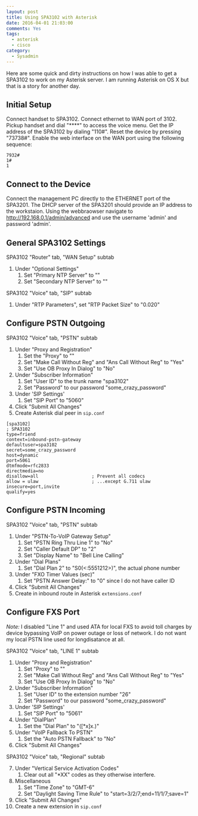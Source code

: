 ```yaml
---
layout: post
title: Using SPA3102 with Asterisk
date: 2016-04-01 21:03:00
comments: Yes
tags:
  - asterisk
  - cisco
category:
  - Sysadmin
---
```


Here are some quick and dirty instructions on how I was able to get a SPA3102 to work on my Asterisk server.  I am running Asterisk on OS X but that is a story for another day.

## Initial Setup

Connect handset to SPA3102.  Connect ethernet to WAN port of 3102.  Pickup handset and dial "\*\*\*\*" to access the voice menu.  Get the IP address of the SPA3102 by dialing "110#". Reset the device by pressing "73738#". Enable the web interface on the WAN port using the following sequence:

```
7932#
1#
1
```

## Connect to the Device

Connect the management PC directly to the ETHERNET port of the SPA3201.  The DHCP server of the SPA3201 should provide an IP address to the workstaion.  Using the webbraowser navigate to http://192.168.0.1/admin/advanced and use the username 'admin' and password 'admin'.

## General SPA3102 Settings

SPA3102 "Router" tab, "WAN Setup" subtab

1. Under "Optional Settings"
    1. Set "Primary NTP Server" to "<IP address of NTP server>"
    2. Set "Secondary NTP Server" to "<IP address of alternate NTP server>"

SPA3102 "Voice" tab, "SIP" subtab

1. Under "RTP Parameters", set "RTP Packet Size" to "0.020"

## Configure PSTN Outgoing

SPA3102 "Voice" tab, "PSTN" subtab

1. Under "Proxy and Registration"
    1. Set the "Proxy" to "<IP address of Asterisk server>"
    2. Set "Make Call Without Reg" and "Ans Call Without Reg" to "Yes"
    3. Set "Use OB Proxy In Dialog" to "No"
2. Under "Subscriber Information"
    1. Set "User ID" to the trunk name "spa3102"
    2. Set "Password" to our password "some_crazy_password"
3. Under 'SIP Settings'
    1. Set "SIP Port" to "5060"
4. Click "Submit All Changes"
5. Create Asterisk dial peer in `sip.conf`

```
[spa3102]
; SPA3102
type=friend
context=inbound-pstn-gateway
defaultuser=spa3102
secret=some_crazy_password
host=dynamic
port=5061
dtmfmode=rfc2833
directmedia=no
disallow=all                    ; Prevent all codecs
allow = ulaw                    ; ...except G.711 ulaw
insecure=port,invite
qualify=yes
```

## Configure PSTN Incoming

SPA3102 "Voice" tab, "PSTN" subtab

1. Under "PSTN-To-VoIP Gateway Setup"
    1. Set "PSTN Ring Thru Line 1" to "No"
    2. Set "Caller Default DP" to "2"
    3. Set "Display Name" to "Bell Line Calling"
2. Under "Dial Plans"
    1. Set "Dial Plan 2" to "S0(<:5551212>)", the actual phone number
3. Under "FXO Timer Values (sec)"
    1. Set "PSTN Answer Delay:" to "0" since I do not have caller ID
4. Click "Submit All Changes"
5. Create in inbound route in Asterisk `extensions.conf`

## Configure FXS Port

*Note:* I disabled "Line 1" and used ATA for local FXS to avoid toll charges by device bypassing VoIP on power outage or loss of network.  I do not want my local PSTN line used for longdisatance at all.

SPA3102 "Voice" tab, "LINE 1" subtab

1. Under "Proxy and Registration"
    1. Set "Proxy" to "<IP address of Asterisk server>"
    2. Set "Make Call Without Reg" and "Ans Call Without Reg" to "Yes"
    3. Set "Use OB Proxy In Dialog" to "No"
2. Under "Subscriber Information"
    1. Set "User ID" to the extension number "26"
    2. Set "Password" to our password "some_crazy_password"
3. Under 'SIP Settings'
    1. Set "SIP Port" to "5061"
4. Under "DialPlan"
    1. Set the "Dial Plan" to "([*x]x.)"
5. Under "VoIP Fallback To PSTN"
    1. Set the "Auto PSTN Fallback" to "No"
6. Click "Submit All Changes"

SPA3102 "Voice" tab, "Regional" subtab

7. Under "Vertical Service Activation Codes"
    1. Clear out all "*XX" codes as they otherwise interfere.
8. Miscellaneous
    1. Set "Time Zone" to "GMT-6"
    2. Set "Daylight Saving Time Rule" to "start=3/2/7;end=11/1/7;save=1"
8. Click "Submit All Changes"
9. Create a new extension in `sip.conf`
